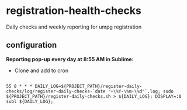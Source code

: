 # registration-health-checks
Daily checks and weekly reporting for umpg registration 


## configuration
<b>Reporting pop-up every day at 8:55 AM in Sublime: </b><br>
 - Clone and add to cron <br>
<code>
55 8 * * * DAILY_LOG=${PROJECT_PATH}/register-daily-checks/log/register-daily-checks-`date "+\%Y-\%m-\%d"`.log; sudo ${PROJECT_PATH}/register-daily-checks.sh > ${DAILY_LOG}; DISPLAY=:0 subl ${DAILY_LOG};
</code>
